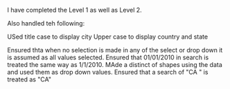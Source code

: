 I have completed the Level 1 as well as Level 2.

Also handled teh following:

USed title case to display city
Upper case to display country and state

Ensured thta when no selection is made in any of the select or drop down it is assumed as all values selected.
Ensured that 01/01/2010 in search is treated the same way as 1/1/2010.
MAde a distinct of shapes using the data and used them as drop down values.
Ensured that a search of "CA   " is treated as "CA"
